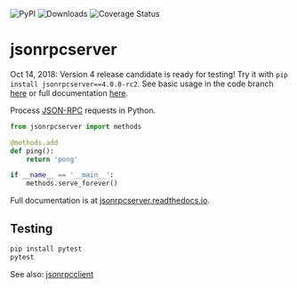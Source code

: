 ![PyPI](https://img.shields.io/pypi/v/jsonrpcserver.svg)
![Downloads](https://pepy.tech/badge/jsonrpcserver)
![Coverage Status](https://coveralls.io/repos/github/bcb/jsonrpcserver/badge.svg?branch=master)

# jsonrpcserver

Oct 14, 2018: Version 4 release candidate is ready for testing! Try it with
`pip install jsonrpcserver==4.0.0-rc2`. See basic usage in the code branch
[here](https://github.com/bcb/jsonrpcserver/tree/4.0) or full documentation
[here](https://github.com/bcb/jsonrpcserver/blob/4.0/doc/api.md).

Process [JSON-RPC](http://www.jsonrpc.org/) requests in Python.

```python
from jsonrpcserver import methods

@methods.add
def ping():
    return 'pong'

if __name__ == '__main__':
    methods.serve_forever()
```

Full documentation is at [jsonrpcserver.readthedocs.io](https://jsonrpcserver.readthedocs.io/).

## Testing

```sh
pip install pytest
pytest
```

See also: [jsonrpcclient](https://github.com/bcb/jsonrpcclient)
